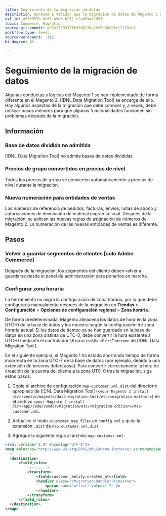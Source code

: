```yaml
---
title: Seguimiento de la migración de datos
description: Aprenda a validar que la migración de datos de Magento 1 a Magento 2 se realizó correctamente y que todas las funcionalidades funcionan según lo esperado.
exl-id: a55f357b-6c95-49d6-b2f1-c2e403a8c85f
topic: Commerce, Migration
source-git-commit: e83e2359377f03506178c28f8b30993c172282c7
workflow-type: tm+mt
source-wordcount: '312'
ht-degree: 0%

---
```


# Seguimiento de la migración de datos

Algunas conductas y lógicas del Magento 1 se han implementado de forma diferente en el Magento 2. [!DNL Data Migration Tool] se encarga de ello. Hay algunos aspectos de la migración que debe conocer y, a veces, debe realizar pasos menores para que algunas funcionalidades funcionen sin problemas después de la migración.

## Información

### Base de datos dividida no admitida

[!DNL Data Migration Tool] no admite bases de datos divididas.

### Precios de grupo convertidos en precios de nivel

Todos los precios de grupo se convierten automáticamente a precios de nivel durante la migración.

### Nueva numeración para entidades de ventas

Los números de referencia de pedidos, facturas, envíos, notas de abono y autorizaciones de devolución de material migran tal cual. Después de la migración, se aplican las nuevas reglas de asignación de números de Magento 2. La numeración de las nuevas entidades de ventas es diferente.

## Pasos

### Volver a guardar segmentos de clientes [solo Adobe Commerce]

Después de la migración, los segmentos del cliente deben volver a guardarse desde el panel de administración para ponerlos en marcha.

### Configurar zona horaria

La herramienta no migra la configuración de zona horaria, por lo que debe configurarla manualmente después de la migración en **Tiendas** > **Configuración** > **Opciones de configuración regional** > **Zona horaria**.

De forma predeterminada, Magento almacena los datos de hora en la zona UTC-0 de la base de datos y los muestra según la configuración de zona horaria actual. Si los datos de tiempo ya se han guardado en la base de datos en una zona distinta de UTC-0, debe convertir la hora existente a UTC-0 mediante el controlador `\Migration\Handler\Timezone` de [!DNL Data Migration Tool].

En el siguiente ejemplo, el Magento 1 ha estado ahorrando tiempo de forma incorrecta en la zona UTC-7 de la base de datos (por ejemplo, debido a una extensión de terceros defectuosa). Para convertir correctamente la hora de creación de la cuenta del cliente a la zona UTC-0 tras la migración, siga estos pasos:

1. Copie el archivo de configuración `map-customer.xml.dist` del directorio apropiado de [!DNL Data Migration Tool] (`<your Magento 2 install dir>/vendor/magento/data-migration-tool/etc/<migration edition>`) en el archivo `<your Magento 2 install dir>/app/code/Vendor/Migration/etc/<migration edition>/map-customer.xml`.

1. Actualice el nodo `<customer_map_file>` en `config.xml` y quite la extensión `.dist` de `map-customer.xml.dist`

1. Agregue la siguiente regla al archivo `map-customer.xml`:

```xml
<?xml version="1.0" encoding="UTF-8"?>
<map xmlns:xs="http://www.w3.org/2001/XMLSchema-instance" xs:noNamespaceSchemaLocation="../map.xsd">
  <!--...-->
  <destination>
      <field_rules>
          <!--...-->
          <transform>
              <field>customer_entity.created_at</field>
              <handler class="\Migration\Handler\Timezone">
                  <param name="offset" value="-7" />
              </handler>
          </transform>
      </field_rules>
  </destination>
</map>
```
